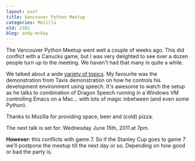 ```yaml
---
layout: post
title: Vancouver Python Meetup
categories: Mozilla
old: 2302
blog: andy-mckay
---
```

<p>The Vancouver Python Meetup  went well a couple of weeks ago. This did conflict with a Canucks game, but I was very delighted to see over a dozen people turn up to the meeting. We haven't had that many in quite a while.</p>

<p>We talked about a wide <a href="http://typewith.me/thZ6GnNuyM">variety of topics</a>. My favourite was the demonstration from Tavis demonstration on how he controls his development environment using speech. It's awesome to watch the setup as he talks to combination of Dragon Speech running in a Windows VM controlling Emacs on a Mac... with lots of magic inbetween (and even some Python).</p>

<p>Thanks to Mozilla for providing space, beer and (cold) pizza.</p>

<p>The next talk is set for: Wednesday June 15th, 2011 at 7pm.</p>

<p><b>However:</b> this conflicts with game 7. So if the Stanley Cup goes to game 7 we'll postpone the meetup till the next day or so. Depending on how good or bad the party is.</p>